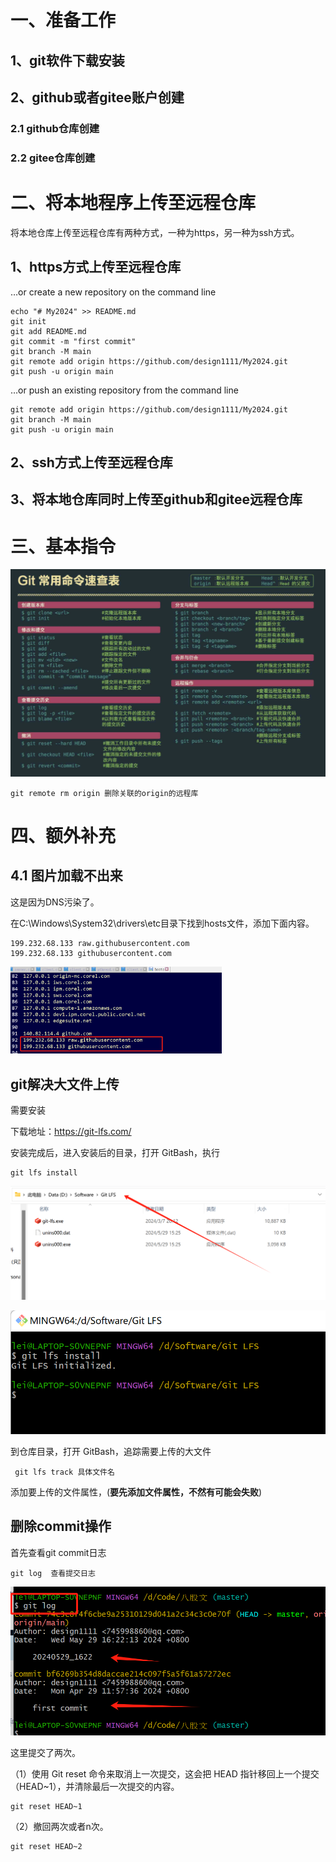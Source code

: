 # 一、准备工作

## 1、git软件下载安装



## 2、github或者gitee账户创建

### 2.1 github仓库创建



### 2.2 gitee仓库创建



# 二、将本地程序上传至远程仓库

将本地仓库上传至远程仓库有两种方式，一种为https，另一种为ssh方式。

## 1、https方式上传至远程仓库



…or create a new repository on the command line

```
echo "# My2024" >> README.md
git init
git add README.md
git commit -m "first commit"
git branch -M main
git remote add origin https://github.com/design1111/My2024.git
git push -u origin main
```



…or push an existing repository from the command line

```
git remote add origin https://github.com/design1111/My2024.git
git branch -M main
git push -u origin main
```



## 2、ssh方式上传至远程仓库





## 3、将本地仓库同时上传至github和gitee远程仓库





# 三、基本指令

![git](README.assets/format,png-17169718136772.png)

```
git remote rm origin 删除关联的origin的远程库
```





# 四、额外补充

## 4.1 图片加载不出来

这是因为DNS污染了。

在C:\Windows\System32\drivers\etc目录下找到hosts文件，添加下面内容。

```
199.232.68.133 raw.githubusercontent.com
199.232.68.133 githubusercontent.com
```

<img src="README.assets/image-20240426210128759.png" alt="image-20240426210128759" style="zoom:33%;" />



## git解决大文件上传

需要安装

下载地址：https://git-lfs.com/



安装完成后，进入安装后的目录，打开 GitBash，执行 

```
git lfs install
```

![image-20240529152707723](README.assets/image-20240529152707723.png)

![image-20240529152742501](README.assets/image-20240529152742501.png)

到仓库目录，打开 GitBash，追踪需要上传的大文件

```
 git lfs track 具体文件名
```



添加要上传的文件属性，(**要先添加文件属性，不然有可能会失败**)



## 删除commit操作

首先查看git commit日志

```
git log  查看提交日志
```

![image-20240529163519191](README.assets/image-20240529163519191.png)

这里提交了两次。

（1）使用 Git reset 命令来取消上一次提交，这会把 HEAD 指针移回上一个提交（HEAD~1），并清除最后一次提交的内容。

```
git reset HEAD~1
```

（2）撤回两次或者n次。

```
git reset HEAD~2
```

